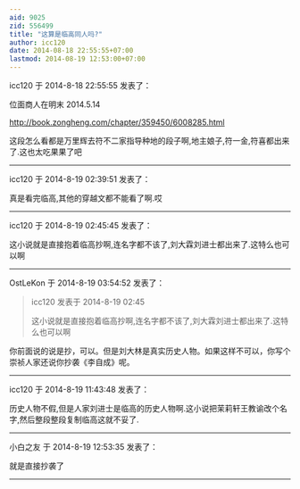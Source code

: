 ```yaml
---
aid: 9025
zid: 556499
title: "这算是临高同人吗?"
author: icc120
date: 2014-08-18 22:55:55+07:00
lastmod: 2014-08-19 12:53:00+07:00
---
```


icc120 于 2014-8-18 22:55:55 发表了：

位面商人在明末 2014.5.14

http://book.zongheng.com/chapter/359450/6008285.html

这段怎么看都是万里辉去符不二家指导种地的段子啊,地主娘子,符一金,符喜都出来了.这也太吃果果了吧

---

icc120 于 2014-8-19 02:39:51 发表了：

真是看完临高,其他的穿越文都不能看了啊.哎

---

icc120 于 2014-8-19 02:45:45 发表了：

这小说就是直接抱着临高抄啊,连名字都不该了,刘大霖刘进士都出来了.这特么也可以啊

---

OstLeKon 于 2014-8-19 03:54:52 发表了：

> icc120 发表于 2014-8-19 02:45
>
> 这小说就是直接抱着临高抄啊,连名字都不该了,刘大霖刘进士都出来了.这特么也可以啊

你前面说的说是抄，可以。但是刘大林是真实历史人物。如果这样不可以，你写个崇祯人家还说你抄袭《李自成》呢。

---

icc120 于 2014-8-19 11:43:48 发表了：

历史人物不假,但是人家刘进士是临高的历史人物啊.这小说把茉莉轩王教谕改个名字,然后整段整段复制临高这就不妥了.

---

小白之友 于 2014-8-19 12:53:35 发表了：

就是直接抄袭了

---
